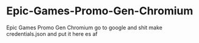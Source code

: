 # Epic-Games-Promo-Gen-Chromium
Epic Games Promo Gen Chromium
go to google and shit make credentials.json and put it here es af

